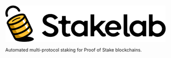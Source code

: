 ![Stakelab][def]

Automated multi-protocol staking for Proof of Stake blockchains.


[def]: https://github.com/stakelab-tech/.github/blob/main/profile/stakelab-full.png
